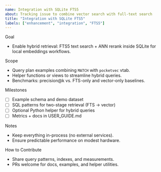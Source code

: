 ```yaml
---
name: Integration with SQLite FTS5
about: Tracking issue to combine vector search with full-text search
title: "Integration with SQLite FTS5"
labels: ["enhancement", "integration", "FTS5"]
---
```


Goal
- Enable hybrid retrieval: FTS5 text search + ANN rerank inside SQLite for local embeddings workflows.

Scope
- Query plan examples combining `MATCH` with `pocketvec` vtab.
- Helper functions or views to streamline hybrid queries.
- Benchmarks: precision@k vs. FTS-only and vector-only baselines.

Milestones
- [ ] Example schema and demo dataset
- [ ] SQL patterns for two-stage retrieval (FTS → vector)
- [ ] Optional Python helper for hybrid queries
- [ ] Metrics + docs in USER_GUIDE.md

Notes
- Keep everything in-process (no external services).
- Ensure predictable performance on modest hardware.

How to Contribute
- Share query patterns, indexes, and measurements.
- PRs welcome for docs, examples, and helper utilities.

